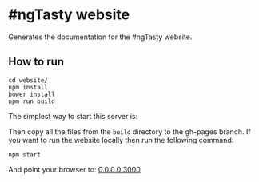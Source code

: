 #ngTasty website
==================

Generates the documentation for the #ngTasty website.

## How to run

```shell
cd website/
npm install
bower install
npm run build
```

The simplest way to start this server is:

Then copy all the files from the `build` directory to the gh-pages branch.
If you want to run the website locally then run the following command:

```shell
npm start
```

And point your browser to: [0.0.0.0:3000](http://0.0.0.0:3000/)
